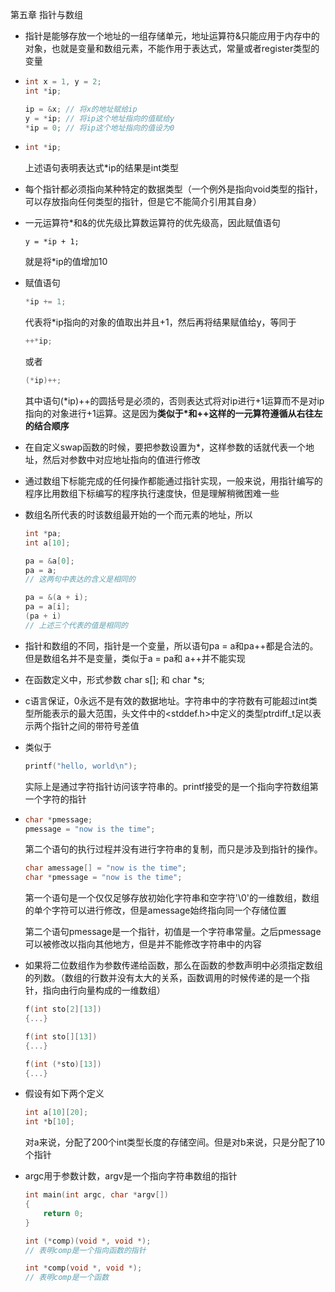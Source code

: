 第五章 指针与数组

* 指针是能够存放一个地址的一组存储单元，地址运算符&只能应用于内存中的对象，也就是变量和数组元素，不能作用于表达式，常量或者register类型的变量

* ``` c++
  int x = 1, y = 2;
  int *ip;
  
  ip = &x; // 将x的地址赋给ip
  y = *ip; // 将ip这个地址指向的值赋给y
  *ip = 0; // 将ip这个地址指向的值设为0
  ```

* ```c++
  int *ip;
  ```

  上述语句表明表达式*ip的结果是int类型

* 每个指针都必须指向某种特定的数据类型（一个例外是指向void类型的指针，可以存放指向任何类型的指针，但是它不能简介引用其自身）

* 一元运算符*和&的优先级比算数运算符的优先级高，因此赋值语句 

  ```
  y = *ip + 1;
  ```

  就是将*ip的值增加10

* 赋值语句 

  ```c++
  *ip += 1;
  ```

  代表将*ip指向的对象的值取出并且+1，然后再将结果赋值给y，等同于 

  ```c++
  ++*ip;
  ```

  或者

  ```c++
  (*ip)++;
  ```

  其中语句(*ip)++的圆括号是必须的，否则表达式将对ip进行+1运算而不是对ip指向的对象进行+1运算。这是因为**类似于\*和++这样的一元算符遵循从右往左的结合顺序**

* 在自定义swap函数的时候，要把参数设置为*，这样参数的话就代表一个地址，然后对参数中对应地址指向的值进行修改

* 通过数组下标能完成的任何操作都能通过指针实现，一般来说，用指针编写的程序比用数组下标编写的程序执行速度快，但是理解稍微困难一些

* 数组名所代表的时该数组最开始的一个而元素的地址，所以

  ```c++
  int *pa;
  int a[10];
  
  pa = &a[0];
  pa = a;
  // 这两句中表达的含义是相同的
  
  pa = &(a + i);
  pa = a[i];
  (pa + i)
  // 上述三个代表的值是相同的
  ```

* 指针和数组的不同，指针是一个变量，所以语句pa = a和pa++都是合法的。但是数组名并不是变量，类似于a = pa和 a++并不能实现

* 在函数定义中，形式参数 char s[]; 和 char *s; 

* c语言保证，0永远不是有效的数据地址。字符串中的字符数有可能超过int类型所能表示的最大范围，头文件中的\<stddef.h>中定义的类型ptrdiff_t足以表示两个指针之间的带符号差值

* 类似于

  ```c++
  printf("hello, world\n");
  ```

  实际上是通过字符指针访问该字符串的。printf接受的是一个指向字符数组第一个字符的指针

* ```c++
  char *pmessage;
  pmessage = "now is the time";
  ```

  第二个语句的执行过程并没有进行字符串的复制，而只是涉及到指针的操作。

  ```c++
  char amessage[] = "now is the time";
  char *pmessage = "now is the time";
  ```

  第一个语句是一个仅仅足够存放初始化字符串和空字符'\\0'的一维数组，数组的单个字符可以进行修改，但是amessage始终指向同一个存储位置

  第二个语句pmessage是一个指针，初值是一个字符串常量。之后pmessage可以被修改以指向其他地方，但是并不能修改字符串中的内容

* 如果将二位数组作为参数传递给函数，那么在函数的参数声明中必须指定数组的列数。（数组的行数并没有太大的关系，函数调用的时候传递的是一个指针，指向由行向量构成的一维数组）

  ```c++
  f(int sto[2][13])
  {...}
  
  f(int sto[][13])
  {...}
  
  f(int (*sto)[13])
  {...}
  ```

* 假设有如下两个定义

  ```c++
  int a[10][20];
  int *b[10];
  ```

  对a来说，分配了200个int类型长度的存储空间。但是对b来说，只是分配了10个指针

* argc用于参数计数，argv是一个指向字符串数组的指针

  ```c++
  int main(int argc, char *argv[])
  {
      return 0;
  }
  
  int (*comp)(void *, void *);
  // 表明comp是一个指向函数的指针
  
  int *comp(void *, void *);
  // 表明comp是一个函数
  ```

   

  













